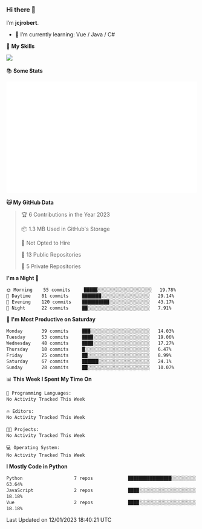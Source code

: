 ### Hi there 👋

I’m **jcjrobert**.

- 🌱 I’m currently learning: Vue / Java / C#

🌟 **My Skills**

![](https://img.shields.io/badge/-Python-3e74a2?style=flat-square&logo=Python&logoColor=fff)

📚 **Some Stats**

![](https://github.com/jcjrobert/github-stats/blob/master/generated/overview.svg)

<!--START_SECTION:waka-->
**🐱 My GitHub Data** 

> 🏆 6 Contributions in the Year 2023
 > 
> 📦 1.3 MB Used in GitHub's Storage 
 > 
> 🚫 Not Opted to Hire
 > 
> 📜 13 Public Repositories 
 > 
> 🔑 5 Private Repositories  
 > 
**I'm a Night 🦉** 

```text
🌞 Morning    55 commits     █████░░░░░░░░░░░░░░░░░░░░   19.78% 
🌆 Daytime    81 commits     ███████░░░░░░░░░░░░░░░░░░   29.14% 
🌃 Evening    120 commits    ██████████░░░░░░░░░░░░░░░   43.17% 
🌙 Night      22 commits     ██░░░░░░░░░░░░░░░░░░░░░░░   7.91%

```
📅 **I'm Most Productive on Saturday** 

```text
Monday       39 commits     ███░░░░░░░░░░░░░░░░░░░░░░   14.03% 
Tuesday      53 commits     ████░░░░░░░░░░░░░░░░░░░░░   19.06% 
Wednesday    48 commits     ████░░░░░░░░░░░░░░░░░░░░░   17.27% 
Thursday     18 commits     █░░░░░░░░░░░░░░░░░░░░░░░░   6.47% 
Friday       25 commits     ██░░░░░░░░░░░░░░░░░░░░░░░   8.99% 
Saturday     67 commits     ██████░░░░░░░░░░░░░░░░░░░   24.1% 
Sunday       28 commits     ██░░░░░░░░░░░░░░░░░░░░░░░   10.07%

```


📊 **This Week I Spent My Time On** 

```text
💬 Programming Languages: 
No Activity Tracked This Week

🔥 Editors: 
No Activity Tracked This Week

🐱‍💻 Projects: 
No Activity Tracked This Week

💻 Operating System: 
No Activity Tracked This Week

```

**I Mostly Code in Python** 

```text
Python                   7 repos             ████████████████░░░░░░░░░   63.64% 
JavaScript               2 repos             ████░░░░░░░░░░░░░░░░░░░░░   18.18% 
Vue                      2 repos             ████░░░░░░░░░░░░░░░░░░░░░   18.18%

```



 Last Updated on 12/01/2023 18:40:21 UTC
<!--END_SECTION:waka-->
